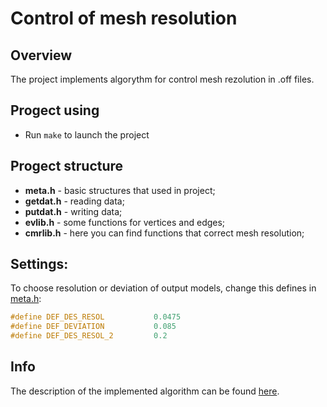 # Control of mesh resolution

## Overview

The project implements algorythm for control mesh rezolution in .off files.

## Progect using

* Run `make` to launch the project

## Progect structure

* **meta.h**    - basic structures that used in project;
* **getdat.h**  - reading data;
* **putdat.h**  - writing data;
* **evlib.h**   - some functions for vertices and edges;
* **cmrlib.h**  - here you can find functions that correct mesh resolution;

## Settings:

To choose resolution or deviation of output models, change this defines in [meta.h](https://github.com/vakulin95/Control-of-mesh-resolution/blob/master/meta.h):

```C
#define DEF_DES_RESOL           0.0475
#define DEF_DEVIATION           0.085
#define DEF_DES_RESOL_2         0.2
```

## Info

The description of the implemented algorithm can be found [here](https://github.com/vakulin95/Control-of-mesh-resolution/tree/master/data/article.pdf).
